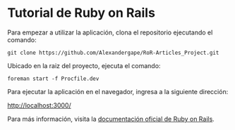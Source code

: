 # Tutorial de Ruby on Rails

Para empezar a utilizar la aplicación, clona el repositorio ejecutando el comando:

`git clone https://github.com/Alexandergape/RoR-Articles_Project.git`

Ubicado en la raiz del proyecto, ejecuta el comando:


`foreman start -f Procfile.dev`

Para ejecutar la aplicación en el navegador, ingresa a la siguiente dirección:

[http://localhost:3000/](`http://localhost:3000/`)

Para más información, visita la [documentación oficial de Ruby on Rails](https://guides.rubyonrails.org/).
